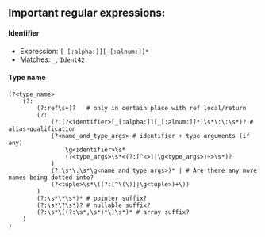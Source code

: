 ## Important regular expressions:

#### Identifier

* Expression: `[_[:alpha:]][_[:alnum:]]*`
* Matches: `_`, `Ident42`

#### Type name

```
(?<type_name>
    (?:
        (?:ref\s+)?   # only in certain place with ref local/return
        (?:
            (?:(?<identifier>[_[:alpha:]][_[:alnum:]]*)\s*\:\:\s*)? # alias-qualification
            (?<name_and_type_args> # identifier + type arguments (if any)
                \g<identifier>\s*
                (?<type_args>\s*<(?:[^<>]|\g<type_args>)+>\s*)?
            )
            (?:\s*\.\s*\g<name_and_type_args>)* | # Are there any more names being dotted into?
            (?<tuple>\s*\((?:[^\(\)]|\g<tuple>)+\))
        )
        (?:\s*\*\s*)* # pointer suffix?
        (?:\s*\?\s*)? # nullable suffix?
        (?:\s*\[(?:\s*,\s*)*\]\s*)* # array suffix?
    )
)
```